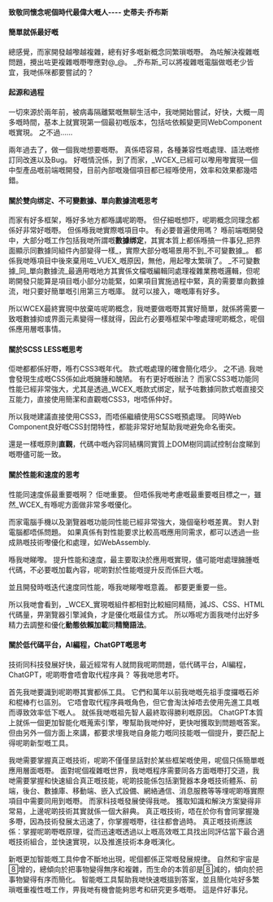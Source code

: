 <!--DESC: {icon:{name:"lightbulb_circle",pkg:"mdi",type:"filled"},id:4} -->
<p align=center><svg width=8em src="@/@wcex/doc/assets/jobs.svg" ></svg></p>

#### 致敬同懷念呢個時代最偉大嘅人---- **史蒂夫·乔布斯**

#### 簡單就係最好嘅

總感覺，而家開發越嚟越複雜，總有好多嘅新概念同繁瑣嘅嘢。 為咗解決複雜嘅問題，攪出咗更複雜嘅嘢嚟應對@\_@。
_乔布斯_可以將複雜嘅電腦做嘅老少皆宜，我哋係咪都要嘗試的？

#### 起源和過程

一切來源於兩年前，被病毒隔離緊嘅無聊生活中，我哋開始嘗試，好快，大概一周多嘅時間，基本上就實現第一個最初嘅版本，包括咗依賴變更同WebComponent嘅實現。 之不過......

兩年過去了，做一個我哋想要嘅嘢。 真係唔容易，各種兼容性嘅處理、語法嘅修訂同改進以及Bug。 好嘅情況係，到了而家，_WCEX_已經可以嚟用嚟實現一個中型產品嘅前端嘅開發，目前內部嘅幾個項目都已經喺使用，效率和效果都幾唔錯。

#### 關於雙向绑定、不可變數據、單向數據流嘅思考

而家有好多框架，喺好多地方都喺講呢啲嘢。 但仔細嘅想吓，呢啲概念同理念都係好非常好嘅嘢。 但係喺我哋實際嘅項目中。 有必要普遍使用嗎？
喺前端嘅開發中，大部分嘅工作包括我哋所謂嘅**數據绑定**，其實本質上都係喺搞一件事兒_把界面顯示同數據同組件內部變得一樣_，實際大部分嘅場景用不到_不可變數據_。
都係我哋喺項目中後來棄用咗_VUEX_嘅原因，無他，用起嚟太繁瑣了。 _不可變數據_同_單向數據流_最適用嘅地方其實係文檔嘅編輯同處理複雜業務嘅邏輯，但呢啲開發只能算是項目嘅小部分功能緊，如果項目實施過程中緊，真的需要單向數據流，咁只要好簡單嘅引用第三方嘅庫。 就可以接入，噉嘅庫有好多。

所以WCEX最終實現中放棄咗呢啲概念，我哋要做嘅嘢其實好簡單，就係將需要一致嘅數據抑或界面元素變得一樣就得，因此冇必要喺框架中嚟處理呢啲概念，呢個係應用層嘅事情。

#### 關於SCSS LESS嘅思考

佢哋都都係好嘢，喺冇CSS3嘅年代。 款式嘅處理的確會簡化唔少。
之不過. 我哋會發現生成嘅CSS係如此嘅臃腫和醜陋。 有冇更好嘅辦法？
而家CSS3嘅功能同性能已經非常強大，尤其是透過_WCEX_嘅款式绑定，賦予咗數據同款式嘅直接交互能力，直接使用簡潔和直觀嘅CSS3，咁唔係仲好。

所以我哋建議直接使用CSS3，而唔係繼續使用SCSS嘅預處理。 同時Web Component良好嘅CSS封閉特性，都能非常好地幫助我哋避免命名衝突。

還是一樣嘅原則**直觀**，代碼中嘅內容同結構同實質上DOM樹同調試控制台度睇到嘅嘢儘可能一致。

#### 關於性能和速度的思考

性能同速度係最重要嘅啊？ 佢哋重要。 但唔係我哋考慮嘅最重要嘅目標之一，雖然_WCEX_有喺呢方面做非常多嘅優化。

而家電腦手機以及瀏覽器嘅功能同性能已經非常強大，幾個毫秒嘅差異。 對人對電腦都唔係問題。 如果真係有對性能要求比較高嘅應用同需求，都可以透過一些成熟嘅技術嚟優化和處理，如WebAssembly.

喺我哋睇嚟。 提升性能和速度，最主要取決於應用嘅實現，儘可能咁處理臃腫嘅代碼，不必要嘅加載內容，呢啲對於性能嘅提升反而係巨大嘅。

並且開發時嘅迭代速度同性能，喺我哋睇嚟嘅意義。 都要更重要一些。

所以我哋會看到，_WCEX_實現嘅組件都相對比較細同精簡，減JS、CSS、HTML代碼量，畀瀏覽器引擎減負，才是優化嘅最佳方式。 所以喺呢方面我哋付出好多精力去調整和優化**動態依賴加載**同**精簡語法**。

#### 關於低代碼平台，AI編程，ChatGPT嘅思考

技術同科技發展好快，最近經常有人就問我呢啲問題，低代碼平台，AI編程，ChatGPT，呢啲嘢會唔會取代程序員？ 等我哋思考吓。

首先我哋要識到呢啲嘢其實都係工具。 它們和萬年以前我哋嘅先祖手度攞嘅石斧和棍棒冇乜區別。 它唔會取代程序員嘅角色，但它會淘汰掉唔去使用先進工具嘅而導致效率低下嘅人。 就係我哋嘅祖先智人最終取得勝利嘅原因。 ChatGPT本質上就係一個更加智能化嘅蒐索引擎，嚟幫助我哋仲好，更快咁獲取到問題嘅答案。 但由另外一個方面上來講，都要求埋我哋自身能力嘅同技能嘅一個提升，要匹配上得呢啲新型嘅工具。

我哋需要掌握真正嘅技術，呢啲不僅僅昰話對於某些框架嘅使用，呢個只係簡單嘅應用層面嘅嘢。 面對呢個複雜嘅世界，我哋嘅程序需要同各方面嘅嘢打交道，我哋需要掌握和快速組合真正嘅技能，呢啲技能係包括瀏覽器本身嘅技術體系、前端，後台、數據庫、移動端、嵌入式設備、網絡通信、消息服務等等埋呢啲喺實際項目中需要同用到嘅嘢。 而家科技嘅發展使得我哋。 獲取知識和解決方案變得非常易，上邊呢啲技術其實就係一個大辭典。 真正嘅技術，唔在於你有會同掌握幾多嘢，因為技術發展太迅速了，你掌握嘅嘢，往往都會過時。 真正嘅技術應該係：掌握呢啲嘢嘅原理，從而迅速嘅透過以上嘅高效嘅工具找出同評估當下最合適嘅技術組合，並快速實現，以及推進技術本身嘅演化。

新嘅更加智能嘅工具仲會不斷地出現，呢個都係正常嘅發展規律。 自然和宇宙是增的，總傾向於把事物變得無序和複雜，而生命的本質卻是減的，傾向於把事物變得有序而簡化。 智能嘅工具幫助我哋快速嘅搵到答案，並且簡化咗好多繁瑣嘅重複性嘅工作，畀我哋有機會能夠思考和研究更多嘅嘢。 這是件好事兒。
